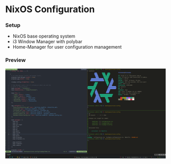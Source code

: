 # NixOS Configuration

### Setup

* NixOS base operating system
* i3 Window Manager with polybar
* Home-Manager for user configuration management

### Preview

![Preview Image](assets/Preview.png)
